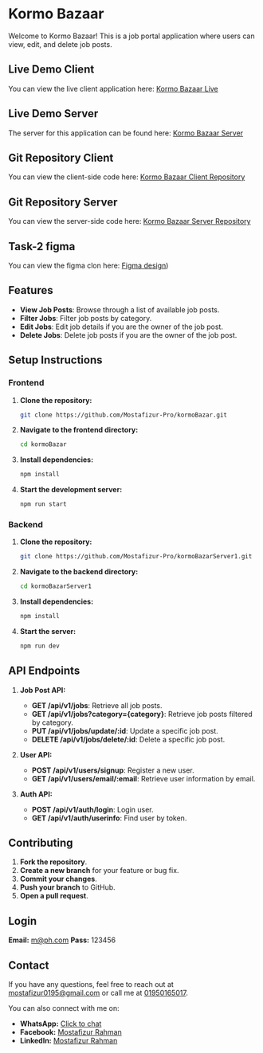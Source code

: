 # Kormo Bazaar

Welcome to Kormo Bazaar! This is a job portal application where users can view, edit, and delete job posts.

## Live Demo Client

You can view the live client application here: [Kormo Bazaar Live](https://kormo-bazaar.vercel.app/)

## Live Demo Server

The server for this application can be found here: [Kormo Bazaar Server](https://kormo-bazar-server1.vercel.app/)

## Git Repository Client

You can view the client-side code here: [Kormo Bazaar Client Repository](https://github.com/Mostafizur-Pro/kormoBazar/)

## Git Repository Server

You can view the server-side code here: [Kormo Bazaar Server Repository](https://github.com/Mostafizur-Pro/kormoBazarServer1/)

## Task-2 figma

You can view the figma clon here: [Figma design](https://www.figma.com/design/2BydMtroqRynJFlgOp1pNZ/Most---Design?node-id=0-1&t=pYjWYcY4tyiwgGIo-1))

## Features

- **View Job Posts**: Browse through a list of available job posts.
- **Filter Jobs**: Filter job posts by category.
- **Edit Jobs**: Edit job details if you are the owner of the job post.
- **Delete Jobs**: Delete job posts if you are the owner of the job post.

## Setup Instructions

### Frontend

1. **Clone the repository:**

   ```bash
   git clone https://github.com/Mostafizur-Pro/kormoBazar.git
   ```

2. **Navigate to the frontend directory:**

   ```bash
   cd kormoBazar
   ```

3. **Install dependencies:**

   ```bash
   npm install
   ```

4. **Start the development server:**

   ```bash
   npm run start
   ```

### Backend

1. **Clone the repository:**

   ```bash
   git clone https://github.com/Mostafizur-Pro/kormoBazarServer1.git
   ```

2. **Navigate to the backend directory:**

   ```bash
   cd kormoBazarServer1
   ```

3. **Install dependencies:**

   ```bash
   npm install
   ```

4. **Start the server:**

   ```bash
   npm run dev
   ```

## API Endpoints

1. **Job Post API:**

   - **GET /api/v1/jobs**: Retrieve all job posts.
   - **GET /api/v1/jobs?category={category}**: Retrieve job posts filtered by category.
   - **PUT /api/v1/jobs/update/:id**: Update a specific job post.
   - **DELETE /api/v1/jobs/delete/:id**: Delete a specific job post.

2. **User API:**

   - **POST /api/v1/users/signup**: Register a new user.
   - **GET /api/v1/users/email/:email**: Retrieve user information by email.

3. **Auth API:**
   - **POST /api/v1/auth/login**: Login user.
   - **GET /api/v1/auth/userinfo**: Find user by token.

## Contributing

1. **Fork the repository**.
2. **Create a new branch** for your feature or bug fix.
3. **Commit your changes**.
4. **Push your branch** to GitHub.
5. **Open a pull request**.

## Login

**Email:** m@ph.com
**Pass:** 123456

## Contact

If you have any questions, feel free to reach out at [mostafizur0195@gmail.com](mailto:mostafizur0195@gmail.com) or call me at [01950165017](tel:01950165017).

You can also connect with me on:

- **WhatsApp:** [Click to chat](https://wa.me/01950165017)
- **Facebook:** [Mostafizur Rahman](https://www.facebook.com/mostafizur.proo/)
- **LinkedIn:** [Mostafizur Rahman](https://www.linkedin.com/in/mostafizur-pro/)
